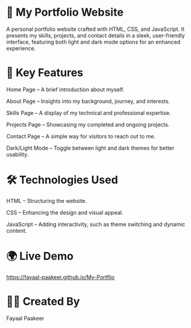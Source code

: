 # 🌟 My Portfolio Website

A personal portfolio website crafted with HTML, CSS, and JavaScript. It presents my skills, projects, and contact details in a sleek, user-friendly interface, featuring both light and dark mode options for an enhanced experience.

# 🚀 Key Features
Home Page – A brief introduction about myself.

About Page – Insights into my background, journey, and interests.

Skills Page – A display of my technical and professional expertise.

Projects Page – Showcasing my completed and ongoing projects.

Contact Page – A simple way for visitors to reach out to me.

Dark/Light Mode – Toggle between light and dark themes for better usability.

# 🛠️ Technologies Used
HTML – Structuring the website.

CSS – Enhancing the design and visual appeal.

JavaScript – Adding interactivity, such as theme switching and dynamic content.

# 🌍 Live Demo
https://fayaal-paakeer.github.io/My-Portflio

# 👨‍💻 Created By

Fayaal Paakeer
